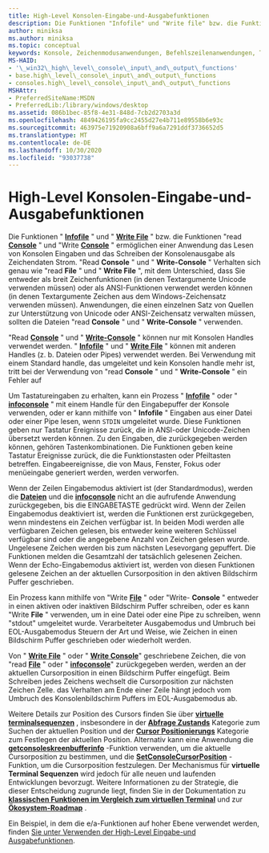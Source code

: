 ```yaml
---
title: High-Level Konsolen-Eingabe-und-Ausgabefunktionen
description: Die Funktionen "Infofile" und "Write file" bzw. die Funktionen "Read Console" und "Write Console" ermöglichen einer Anwendung das Lesen von Konsolen Eingaben und das Schreiben der Konsolenausgabe als Zeichendaten Strom.
author: miniksa
ms.author: miniksa
ms.topic: conceptual
keywords: Konsole, Zeichenmodusanwendungen, Befehlszeilenanwendungen, Terminalanwendungen, Konsolen-API
MS-HAID:
- '\_win32\_high\_level\_console\_input\_and\_output\_functions'
- base.high\_level\_console\_input\_and\_output\_functions
- consoles.high\_level\_console\_input\_and\_output\_functions
MSHAttr:
- PreferredSiteName:MSDN
- PreferredLib:/library/windows/desktop
ms.assetid: 086b1bec-85f8-4e31-848d-7cb2d2703a3d
ms.openlocfilehash: 4849426195fa9cc2455d27e4b711e89558b6e93c
ms.sourcegitcommit: 463975e71920908a6bff9a6a7291ddf3736652d5
ms.translationtype: MT
ms.contentlocale: de-DE
ms.lasthandoff: 10/30/2020
ms.locfileid: "93037738"
---
```

# <a name="high-level-console-input-and-output-functions"></a>High-Level Konsolen-Eingabe-und-Ausgabefunktionen

Die Funktionen " [**Infofile**](https://msdn.microsoft.com/library/windows/desktop/aa365467) " und " [**Write File**](https://msdn.microsoft.com/library/windows/desktop/aa365747) " bzw. die Funktionen "read [**Console**](readconsole.md) " und "Write [**Console**](writeconsole.md) " ermöglichen einer Anwendung das Lesen von Konsolen Eingaben und das Schreiben der Konsolenausgabe als Zeichendaten Strom. "Read **Console** " und " **Write-Console** " Verhalten sich genau wie "read **File** " und " **Write File** ", mit dem Unterschied, dass Sie entweder als breit Zeichenfunktionen (in denen Textargumente Unicode verwenden müssen) oder als ANSI-Funktionen verwendet werden können (in denen Textargumente Zeichen aus dem Windows-Zeichensatz verwenden müssen). Anwendungen, die einen einzelnen Satz von Quellen zur Unterstützung von Unicode oder ANSI-Zeichensatz verwalten müssen, sollten die Dateien "read **Console** " und " **Write-Console** " verwenden.

"Read [**Console**](readconsole.md) " und " [**Write-Console**](writeconsole.md) " können nur mit Konsolen Handles verwendet werden. " [**Infofile**](https://msdn.microsoft.com/library/windows/desktop/aa365467) " und " [**Write File**](https://msdn.microsoft.com/library/windows/desktop/aa365747) " können mit anderen Handles (z. b. Dateien oder Pipes) verwendet werden. Bei Verwendung mit einem Standard handle, das umgeleitet und kein Konsolen handle mehr ist, tritt bei der Verwendung von "read **Console** " und " **Write-Console** " ein Fehler auf

Um Tastatureingaben zu erhalten, kann ein Prozess " [**Infofile**](https://msdn.microsoft.com/library/windows/desktop/aa365467) " oder " [**infoconsole**](readconsole.md) " mit einem Handle für den Eingabepuffer der Konsole verwenden, oder er kann mithilfe von " **Infofile** " Eingaben aus einer Datei oder einer Pipe lesen, wenn `STDIN` umgeleitet wurde. Diese Funktionen geben nur Tastatur Ereignisse zurück, die in ANSI-oder Unicode-Zeichen übersetzt werden können. Zu den Eingaben, die zurückgegeben werden können, gehören Tastenkombinationen. Die Funktionen geben keine Tastatur Ereignisse zurück, die die Funktionstasten oder Pfeiltasten betreffen. Eingabeereignisse, die von Maus, Fenster, Fokus oder menüeingabe generiert werden, werden verworfen.

Wenn der Zeilen Eingabemodus aktiviert ist (der Standardmodus), werden die [**Dateien**](https://msdn.microsoft.com/library/windows/desktop/aa365467) und die [**infoconsole**](readconsole.md) nicht an die aufrufende Anwendung zurückgegeben, bis die EINGABETASTE gedrückt wird. Wenn der Zeilen Eingabemodus deaktiviert ist, werden die Funktionen erst zurückgegeben, wenn mindestens ein Zeichen verfügbar ist. In beiden Modi werden alle verfügbaren Zeichen gelesen, bis entweder keine weiteren Schlüssel verfügbar sind oder die angegebene Anzahl von Zeichen gelesen wurde. Ungelesene Zeichen werden bis zum nächsten Lesevorgang gepuffert. Die Funktionen melden die Gesamtzahl der tatsächlich gelesenen Zeichen. Wenn der Echo-Eingabemodus aktiviert ist, werden von diesen Funktionen gelesene Zeichen an der aktuellen Cursorposition in den aktiven Bildschirm Puffer geschrieben.

Ein Prozess kann mithilfe von "Write [**File**](https://msdn.microsoft.com/library/windows/desktop/aa365747) " oder "Write- **Console** " entweder in einen aktiven oder inaktiven Bildschirm Puffer schreiben, oder es kann "Write **File** " verwenden, um in eine Datei oder eine Pipe zu schreiben, wenn "stdout" umgeleitet wurde. Verarbeiteter Ausgabemodus und Umbruch bei EOL-Ausgabemodus Steuern der Art und Weise, wie Zeichen in einen Bildschirm Puffer geschrieben oder wiederholt werden.

Von " [**Write File**](https://msdn.microsoft.com/library/windows/desktop/aa365747) " oder " [**Write Console**](writeconsole.md)" geschriebene Zeichen, die von "read [**File**](https://msdn.microsoft.com/library/windows/desktop/aa365467) " oder " [**infoconsole**](readconsole.md)" zurückgegeben werden, werden an der aktuellen Cursorposition in einen Bildschirm Puffer eingefügt. Beim Schreiben jedes Zeichens wechselt die Cursorposition zur nächsten Zeichen Zelle. das Verhalten am Ende einer Zeile hängt jedoch vom Umbruch des Konsolenbildschirm Puffers im EOL-Ausgabemodus ab.

Weitere Details zur Position des Cursors finden Sie über **[virtuelle terminalsequenzen](console-virtual-terminal-sequences.md)** , insbesondere in der **[Abfrage Zustands](console-virtual-terminal-sequences.md#query-state)** Kategorie zum Suchen der aktuellen Position und der **[Cursor Positionierungs](console-virtual-terminal-sequences.md#cursor-positioning)** Kategorie zum Festlegen der aktuellen Position. Alternativ kann eine Anwendung die [**getconsoleskreenbufferinfo**](getconsolescreenbufferinfo.md) -Funktion verwenden, um die aktuelle Cursorposition zu bestimmen, und die [**SetConsoleCursorPosition**](setconsolecursorposition.md) -Funktion, um die Cursorposition festzulegen. Der Mechanismus für **virtuelle Terminal Sequenzen** wird jedoch für alle neuen und laufenden Entwicklungen bevorzugt. Weitere Informationen zu der Strategie, die dieser Entscheidung zugrunde liegt, finden Sie in der Dokumentation zu **[klassischen Funktionen im Vergleich zum virtuellen Terminal](classic-vs-vt.md)** und zur **[Ökosystem-Roadmap](ecosystem-roadmap.md)** .

Ein Beispiel, in dem die e/a-Funktionen auf hoher Ebene verwendet werden, finden [Sie unter Verwenden der High-Level Eingabe-und Ausgabefunktionen](using-the-high-level-input-and-output-functions.md).
